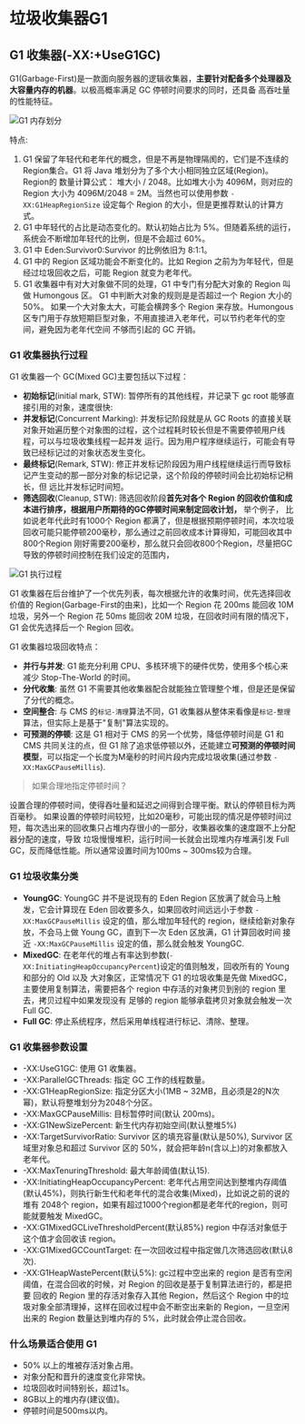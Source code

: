 垃圾收集器G1
===

## G1 收集器(-XX:+UseG1GC)

G1(Garbage-First)是一款面向服务器的逻辑收集器，**主要针对配备多个处理器及大容量内存的机器**。以极高概率满足 GC 停顿时间要求的同时，还具备
高吞吐量的性能特征。

![G1 内存划分](http://yuko.top:9099/images/2022/03/14/4205a31b245f4979a39d18dbe382a8da.png)

特点:
1. G1 保留了年轻代和老年代的概念，但是不再是物理隔阂的，它们是不连续的 Region集合。G1 将 Java 堆划分为了多个大小相同独立区域(Region)。 
Region的 数量计算公式： 堆大小 / 2048。比如堆大小为 4096M，则对应的 Region 大小为 4096M/2048 = 2M。当然也可以使用参数 
`-XX:G1HeapRegionSize` 设定每个 Region 的大小，但是更推荐默认的计算方式。
2. G1 中年轻代的占比是动态变化的。默认初始占比为 5%。但随着系统的运行，系统会不断增加年轻代的比例，但是不会超过 60%。
3. G1 中 Eden:Survivor0:Survivor 的比例依旧为 8:1:1。
4. G1 中的 Region 区域功能会不断变化的。比如 Region 之前为为年轻代，但是经过垃圾回收之后，可能 Region 就变为老年代。
5. G1 收集器中有对大对象做不同的处理，G1 中专门有分配大对象的 Region 叫做 Humongous 区。 G1 中判断大对象的规则是是否超过一个 Region 大小的 50%。
如果一个大对象太大，可能会横跨多个 Region 来存放。Humongous 区专门用于存放短期巨型对象，不用直接进入老年代，可以节约老年代的空间，避免因为老年代空间
不够而引起的 GC 开销。


### G1 收集器执行过程

G1 收集器一个 GC(Mixed GC)主要包括以下过程：
* **初始标记**(initial mark, STW): 暂停所有的其他线程，并记录下 gc root 能够直接引用的对象，速度很快:
* **并发标记**(Concurrent Marking): 并发标记阶段就是从 GC Roots 的直接关联对象开始遍历整个对象图的过程，这个过程耗时较长但是不需要停顿用户线程，可以与垃圾收集线程一起并发
  运行。因为用户程序继续运行，可能会有导致已经标记过的对象状态发生变化。
* **最终标记**(Remark, STW): 修正并发标记阶段因为用户线程继续运行而导致标记产生变动的那一部分对象的标记记录，这个阶段的停顿时间会比初始标记稍长，但
  远比并发标记时间短。
* **筛选回收**(Cleanup, STW): 筛选回收阶段**首先对各个 Region 的回收价值和成本进行排序，根据用户所期待的GC停顿时间来制定回收计划，** 举个例子，
比如说老年代此时有1000个 Region 都满了，但是根据预期停顿时间，本次垃圾回收可能只能停顿200毫秒，那么通过之前回收成本计算得知，可能回收其中800个Region
刚好需要200毫秒，那么就只会回收800个Region，尽量把GC导致的停顿时间控制在我们设定的范围内，

![G1 执行过程](http://yuko.top:9099/images/2022/03/23/202203231438.png)

G1 收集器在后台维护了一个优先列表，每次根据允许的收集时间，优先选择回收价值的 Region(Garbage-First的由来)，比如一个 Region 花 200ms 能回收
10M 垃圾，另外一个 Region 花 50ms 能回收 20M 垃圾，在回收时间有限的情况下，G1 会优先选择后一个 Region 回收。

G1 收集器垃圾回收特点：
* **并行与并发**: G1 能充分利用 CPU、多核环境下的硬件优势，使用多个核心来减少 Stop-The-World 的时间。
* **分代收集**: 虽然 G1 不需要其他收集器配合就能独立管理整个堆，但是还是保留了分代的概念。
* **空间整合**: 与 CMS 的`标记-清理`算法不同，G1 收集器从整体来看像是`标记-整理`算法，但实际上是基于"复制"算法实现的。
* **可预测的停顿**: 这是 G1 相对于 CMS 的另一个优势，降低停顿时间是 G1 和 CMS 共同关注的点，但 G1 除了追求低停顿以外，还能建立**可预测的停顿时间
模型**，可以指定一个长度为M毫秒的时间片段内完成垃圾收集(通过参数 `-XX:MaxGCPauseMillis`).

> 如果合理地指定停顿时间？

设置合理的停顿时间，使得吞吐量和延迟之间得到合理平衡。默认的停顿目标为两百毫秒。
如果设置的停顿时间较短，比如20毫秒，可能出现的情况是停顿时间过短，每次选出来的回收集只占堆内存很小的一部分，收集器收集的速度跟不上分配器分配的速度，导致
垃圾慢慢堆积，运行时间一长就会出现堆内存堆满引发 Full GC，反而降低性能。所以通常设置时间为100ms ~ 300ms较为合理。

### G1 垃圾收集分类

* **YoungGC**: YoungGC 并不是说现有的 Eden Region 区放满了就会马上触发，它会计算现在 Eden 回收要多久，如果回收时间远远小于参数 
`-XX:MaxGCPauseMillis` 设定的值，那么增加年轻代的 region，继续给新对象存放，不会马上做 Young GC，直到下一次 Eden 区放满，G1 计算回收时间
接近 `-XX:MaxGCPauseMillis` 设定的值，那么就会触发 YoungGC.
* **MixedGC**: 在老年代的堆占有率达到参数(`-XX:InitiatingHeapOccupancyPercent`)设定的值则触发，回收所有的 Young 和部分的 Old 以及
大对象区，正常情况下 G1 的垃圾收集是先做 MixedGC，主要使用复制算法，需要把各个 region 中存活的对象拷贝到别的 region 里去，拷贝过程中如果发现没有
足够的 region 能够承载拷贝对象就会触发一次 Full GC.
* **Full GC**: 停止系统程序，然后采用单线程进行标记、清除、整理。

### G1 收集器参数设置

* -XX:UseG1GC: 使用 G1 收集器。
* -XX:ParallelGCThreads: 指定 GC 工作的线程数量。
* -XX:G1HeapRegionSize: 指定分区大小(1MB ~ 32MB，且必须是2的N次幂)，默认将整堆划分为2048个分区。
* -XX:MaxGCPauseMillis: 目标暂停时间(默认 200ms)。
* -XX:G1NewSizePercent: 新生代内存初始空间(默认整堆5%)
* -XX:TargetSurvivorRatio: Survivor 区的填充容量(默认是50%), Survivor 区域里对象总和超过 Survivor 区的 50%，就会把年龄n(含以上)的对象都放入老年代。
* -XX:MaxTenuringThreshold: 最大年龄阈值(默认15).
* -XX:InitiatingHeapOccupancyPercent: 老年代占用空间达到整堆内存阈值(默认45%)，则执行新生代和老年代的混合收集(Mixed)，比如说之前的说的堆有
2048个 region，如果有超过1000个region都是老年代的region，则可能就要触发 MixedGC。
* -XX:G1MixedGCLiveThresholdPercent(默认85%) region 中存活对象低于这个值才会回收该 region。
* -XX:G1MixedGCCountTarget: 在一次回收过程中指定做几次筛选回收(默认8次).
* -XX:G1HeapWastePercent(默认5%): gc过程中空出来的 region 是否有空闲阈值，在混合回收的时候，对 Region 的回收是基于复制算法进行的，都是把要
回收的 Region 里的存活对象存入其他 Region，然后这个 Region 中的垃圾对象全部清理掉，这样在回收过程中会不断空出来新的 Region，一旦空闲出来的 Region
数量达到堆内存的 5%，此时就会停止混合回收。

### 什么场景适合使用 G1

* 50% 以上的堆被存活对象占用。
* 对象分配和晋升的速度变化非常快。
* 垃圾回收时间特别长，超过1s。
* 8GB以上的堆内存(建议值)。
* 停顿时间是500ms以内。





